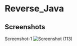 # Reverse_Java
## Screenshots
 
 Screenshot-1
![Screenshot (113)](https://github.com/snehagrawal9019/JavaScript-1-_reverse/assets/148084897/c4888a9f-0ddf-4b94-9f4c-a60effba18e4)
